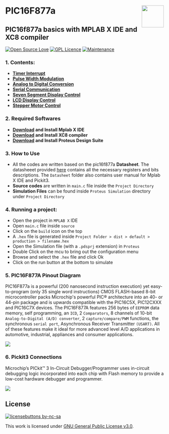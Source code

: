 # PIC16F877a <img src="http://www.myiconfinder.com/uploads/iconsets/128-128-87f1bbedb91a289956f3e90b14853b92-chip.png" width="70" height="70" align="right"/> 
## PIC16f877a basics with MPLAB X IDE and XC8 compiler 
[![Open Source Love](https://badges.frapsoft.com/os/v2/open-source.svg?v=103)](https://github.com/ellerbrock/open-source-badges/) [![GPL Licence](https://badges.frapsoft.com/os/gpl/gpl.svg?v=103)](https://opensource.org/licenses/GPL-3.0/) [![Maintenance](https://img.shields.io/badge/Maintained%3F-yes-green.svg)](https://GitHub.com/Naereen/StrapDown.js/graphs/commit-activity) 
### 1. Contents:
- **[Timer Interrupt](https://github.com/atick-faisal/PIC16F877a/tree/master/Timer)**
- **[Pulse Width Modulation](https://github.com/atick-faisal/PIC16F877a/tree/master/PWM)**
- **[Analog to Digital Conversion](https://github.com/atick-faisal/PIC16F877a/tree/master/Analog%20to%20Digital%20Conv)**
- **[Serial Communication](https://github.com/atick-faisal/PIC16F877a/tree/master/Serial%20Communication)**
- **[Seven Segment Display Control](https://github.com/atick-faisal/PIC16F877a/tree/master/Seven%20Segment%20Display)**
- **[LCD Display Control](https://github.com/atick-faisal/PIC16F877a/tree/master/LCD%20Display)**
- **[Stepper Motor Control](https://github.com/atick-faisal/PIC16F877a/tree/master/Stepper%20Motor)**

### 2. Required Softwares
- **[Download](https://www.microchip.com/mplab/mplab-x-ide) and Install Mplab X IDE**
- **[Download](https://www.microchip.com/mplab/compilers) and Install XC8 compiler**
- **[Download](https://www.labcenter.com/downloads/) and Install Proteus Design Suite**

### 3. How to Use
- All the codes are written based on the pic16f877a **Datasheet**. The datasheeet provided [here](https://github.com/atick-faisal/PIC16F877a/blob/master/Datasheet/pic16f877a.pdf) contains all the necessary registers and bits descriptions. The `Datasheet` folder also contains user manual for Mplab X IDE and Pickit3. 
- **Source codes** are written in `main.c` file inside the `Project Directory`
- **Simulation Files** can be found inside `Proteus Simulation` directory under `Project Directory`
### 4. Running a project:
- Open the project in `MPLAB X` IDE
- Open `main.c` file inside `source`
- Click on the `build` icon on the top
- A `.hex` file is generated inside `Project Folder > dist > default > production > filename.hex`
- Open the Simulation file (with a `.pdsprj` extension) in `Proteus`
- Double Click on the mcu to bring out the configuration menu
- Browse and select the `.hex` file and click Ok
- Click on the run button at the bottom to simulate

### 5. PIC16F877A Pinout Diagram
PIC16F877a is a powerful (200 nanosecond instruction execution) yet easy-to-program (only 35 single word instructions) CMOS FLASH-based 8-bit microcontroller packs Microchip's powerful PIC® architecture into an 40- or 44-pin package and is upwards compatible with the PIC16C5X, PIC12CXXX and PIC16C7X devices. The PIC16F877A features 256 bytes of `EEPROM` data memory, self programming, an `ICD`, 2 `Comparators`, 8 channels of 10-bit `Analog-to-Digital (A/D) converter`, 2 `capture/compare/PWM` functions, the synchronous `serial port`, Asynchronous Receiver Transmitter `(USART)`. All of these features make it ideal for more advanced level A/D applications in automotive, industrial, appliances and consumer applications.

![](https://www.researchgate.net/profile/Paulo_Blikstein2/publication/288872085/figure/fig10/AS:614303967236126@1523472887787/A-very-popular-microcontroller-PIC-16F877A-and-its-pinout-diagram.png)

### 6. Pickit3 Connections
Microchip’s PICkit™ 3 In-Circuit Debugger/Programmer uses in-circuit debugging logic incorporated into each chip with Flash memory to provide a low-cost hardware debugger and programmer.

![](https://mvdlande.files.wordpress.com/2016/02/pickit3-pickit3-5-connection-diagram.png)

## License
[![licensebuttons by-nc-sa](https://licensebuttons.net/l/by-nc-sa/3.0/88x31.png)](https://creativecommons.org/licenses/by-nc-sa/4.0)

This work is licensed under [GNU General Public License v3.0](https://github.com/atick-faisal/PIC16F877a/blob/master/LICENSE). 
